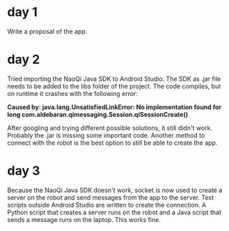 # day 1
Write a proposal of the app.

# day 2
Tried importing the NaoQi Java SDK to Android Studio. The SDK as .jar file needs to be added to the libs folder of the project. The code compiles, but on runtime it crashes with the following error:

**Caused by: java.lang.UnsatisfiedLinkError: No implementation found for long com.aldebaran.qimessaging.Session.qiSessionCreate()**

After googling and trying different possible solutions, it still didn't work. Probably the .jar is missing some important code. Another method to connect with the robot is the best option to still be able to create the app.

# day 3
Because the NaoQi Java SDK doesn't work, socket is now used to create a server on the robot and send messages from the app to the server.
Test scripts outside Android Studio are written to create the connection. A Python script that creates a server runs on the robot and a Java script that sends a message runs on the laptop. This works fine.
